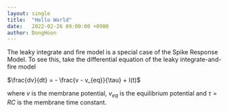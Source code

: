 ```yaml
---
layout:	single
title:	"Hello World"
date:	2022-02-26 09:00:00 +0900
author:	DongHoon 
---
```

The leaky integrate and fire model is a special case of the Spike Response Model. To see this, take the differential equation of the leaky integrate-and-fire model

$\frac{dv}{dt} = - \frac{v - v_{eq}}{\tau} + I(t)$

where $v$ is the membrane potential, $v_{eq}$ is the equilibrium potential and $\tau = RC$ is the membrane time constant. 